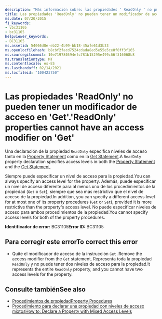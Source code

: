 ```yaml
---
description: "Más información sobre: las propiedades ' ReadOnly ' no pueden tener un modificador de acceso en ' get '"
title: Las propiedades 'ReadOnly' no pueden tener un modificador de acceso en 'Get'.
ms.date: 07/20/2015
f1_keywords:
- vbc31105
- bc31105
helpviewer_keywords:
- BC31105
ms.assetid: 54066d8e-eb22-4b99-bb18-45afe61d3b33
ms.openlocfilehash: b8cbf2facd7524cdada8ed5e55e5ce8f0ff3f165
ms.sourcegitcommit: 10e719780594efc781b15295e499c66f316068b8
ms.translationtype: MT
ms.contentlocale: es-ES
ms.lasthandoff: 02/14/2021
ms.locfileid: "100423750"
---
```

# <a name="readonly-properties-cannot-have-an-access-modifier-on-get"></a><span data-ttu-id="c824c-103">Las propiedades 'ReadOnly' no pueden tener un modificador de acceso en 'Get'.</span><span class="sxs-lookup"><span data-stu-id="c824c-103">'ReadOnly' properties cannot have an access modifier on 'Get'</span></span>

<span data-ttu-id="c824c-104">Una declaración de la propiedad `ReadOnly` especifica niveles de acceso tanto en la [Property Statement](../language-reference/statements/property-statement.md) como en la [Get Statement](../language-reference/statements/get-statement.md).</span><span class="sxs-lookup"><span data-stu-id="c824c-104">A `ReadOnly` property declaration specifies access levels in both the [Property Statement](../language-reference/statements/property-statement.md) and the [Get Statement](../language-reference/statements/get-statement.md).</span></span>  
  
 <span data-ttu-id="c824c-105">Siempre puede especificar un nivel de acceso para la propiedad.</span><span class="sxs-lookup"><span data-stu-id="c824c-105">You can always specify an access level for the property.</span></span> <span data-ttu-id="c824c-106">Además, puede especificar un nivel de acceso diferente para al menos uno de los procedimientos de la propiedad (`Get` o `Set`), siempre que sea más restrictivo que el nivel de acceso de la propiedad.</span><span class="sxs-lookup"><span data-stu-id="c824c-106">In addition, you can specify a different access level for at most one of its property procedures (`Get` or `Set`), provided it is more restrictive than the property's access level.</span></span> <span data-ttu-id="c824c-107">No puede especificar niveles de acceso para ambos procedimientos de la propiedad.</span><span class="sxs-lookup"><span data-stu-id="c824c-107">You cannot specify access levels for both of the property procedures.</span></span>  
  
 <span data-ttu-id="c824c-108">**Identificador de error:** BC31105</span><span class="sxs-lookup"><span data-stu-id="c824c-108">**Error ID:** BC31105</span></span>  
  
## <a name="to-correct-this-error"></a><span data-ttu-id="c824c-109">Para corregir este error</span><span class="sxs-lookup"><span data-stu-id="c824c-109">To correct this error</span></span>  
  
- <span data-ttu-id="c824c-110">Quite el modificador de acceso de la instrucción `Get` .</span><span class="sxs-lookup"><span data-stu-id="c824c-110">Remove the access modifier from the `Get` statement.</span></span> <span data-ttu-id="c824c-111">Representa toda la propiedad `ReadOnly` y no puede tener dos niveles de acceso para la propiedad.</span><span class="sxs-lookup"><span data-stu-id="c824c-111">It represents the entire `ReadOnly` property, and you cannot have two access levels for the property.</span></span>  
  
## <a name="see-also"></a><span data-ttu-id="c824c-112">Consulte también</span><span class="sxs-lookup"><span data-stu-id="c824c-112">See also</span></span>

- [<span data-ttu-id="c824c-113">Procedimientos de propiedad</span><span class="sxs-lookup"><span data-stu-id="c824c-113">Property Procedures</span></span>](../programming-guide/language-features/procedures/property-procedures.md)
- [<span data-ttu-id="c824c-114">Procedimiento para declarar una propiedad con niveles de acceso mixtos</span><span class="sxs-lookup"><span data-stu-id="c824c-114">How to: Declare a Property with Mixed Access Levels</span></span>](../programming-guide/language-features/procedures/how-to-declare-a-property-with-mixed-access-levels.md)
